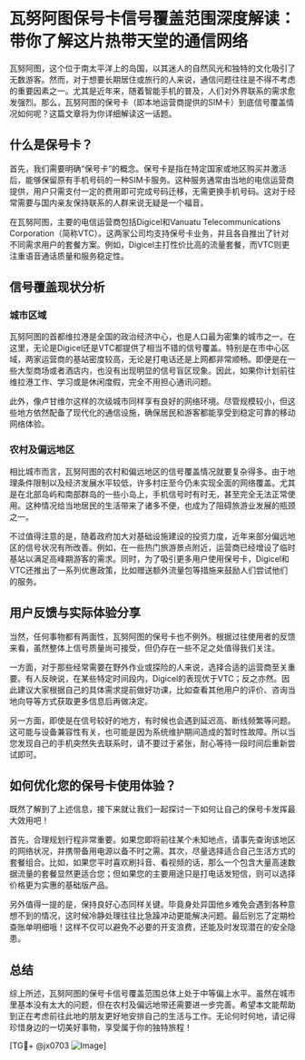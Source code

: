# 瓦努阿图保号卡信号覆盖范围深度解读：带你了解这片热带天堂的通信网络

瓦努阿图，这个位于南太平洋上的岛国，以其迷人的自然风光和独特的文化吸引了无数游客。然而，对于想要长期居住或旅行的人来说，通信问题往往是不得不考虑的重要因素之一。尤其是近年来，随着智能手机的普及，人们对外界联系的需求愈发强烈。那么，瓦努阿图的保号卡（即本地运营商提供的SIM卡）到底信号覆盖情况如何呢？这篇文章将为你详细解读这一话题。

## 什么是保号卡？

首先，我们需要明确“保号卡”的概念。保号卡是指在特定国家或地区购买并激活后，能够保留原有手机号码的一种SIM卡服务。这种服务通常由当地的电信运营商提供，用户只需支付一定的费用即可完成号码迁移，无需更换手机号码。这对于经常需要与国内亲友保持联系的人群来说无疑是一个福音。

在瓦努阿图，主要的电信运营商包括Digicel和Vanuatu Telecommunications Corporation（简称VTC）。这两家公司均支持保号卡业务，并且各自推出了针对不同需求用户的套餐方案。例如，Digicel主打性价比高的流量套餐，而VTC则更注重语音通话质量和服务稳定性。

## 信号覆盖现状分析

### 城市区域

瓦努阿图的首都维拉港是全国的政治经济中心，也是人口最为密集的城市之一。在这里，无论是Digicel还是VTC都提供了相当不错的信号覆盖。特别是在市中心区域，两家运营商的基站密度较高，无论是打电话还是上网都非常顺畅。即便是在一些大型商场或者酒店内，也没有出现明显的信号盲区现象。因此，如果你计划前往维拉港工作、学习或是休闲度假，完全不用担心通讯问题。

此外，像卢甘维尔这样的次级城市同样享有良好的网络环境。尽管规模较小，但这些地方依然配备了现代化的通信设施，确保居民和游客都能享受到稳定可靠的移动网络体验。

### 农村及偏远地区

相比城市而言，瓦努阿图的农村和偏远地区的信号覆盖情况就要复杂得多。由于地理条件限制以及经济发展水平较低，许多村庄至今仍未实现全面的网络覆盖。尤其是在北部岛屿和南部群岛的一些小岛上，手机信号时有时无，甚至完全无法正常使用。这种情况给当地居民的生活带来了诸多不便，也成为了阻碍旅游业发展的瓶颈之一。

不过值得注意的是，随着政府加大对基础设施建设的投资力度，近年来部分偏远地区的信号状况有所改善。例如，在一些热门旅游景点附近，运营商已经增设了临时基站以满足高峰期游客的需求。同时，为了吸引更多用户使用保号卡，Digicel和VTC还推出了一系列优惠政策，比如赠送额外流量包等措施来鼓励人们尝试他们的服务。

## 用户反馈与实际体验分享

当然，任何事物都有两面性，瓦努阿图的保号卡也不例外。根据过往使用者的反馈来看，虽然整体上信号质量尚可接受，但仍存在一些不足之处值得我们关注。

一方面，对于那些经常需要在野外作业或探险的人来说，选择合适的运营商至关重要。有人反映说，在某些特定时间段内，Digicel的表现优于VTC；反之亦然。因此建议大家根据自己的具体需求提前做好功课，比如查看其他用户的评价、咨询当地向导等方式获取更多信息后再做决定。

另一方面，即使是在信号较好的地方，有时候也会遇到延迟高、断线频繁等问题。这可能与设备兼容性有关，也可能是因为系统维护期间造成的暂时性故障。所以当您发现自己的手机突然失去联系时，请不要过于紧张，耐心等待一段时间后重新尝试即可。

## 如何优化您的保号卡使用体验？

既然了解到了上述信息，接下来就让我们一起探讨一下如何让自己的保号卡发挥最大效用吧！

首先，合理规划行程非常重要。如果您即将前往某个未知地点，请事先查询该地区的网络状况，并携带备用电源以备不时之需。其次，尽量选择适合自己生活方式的套餐组合。比如，如果您平时喜欢刷抖音、看视频的话，那么一个包含大量高速数据流量的套餐显然更适合您；但如果您的主要用途只是打电话发短信，则可以选择价格更为实惠的基础版产品。

另外值得一提的是，保持良好心态同样关键。毕竟身处异国他乡难免会遇到各种意想不到的情况，这时候冷静处理往往比急躁冲动更能解决问题。最后别忘了定期检查账单明细哦！这样不仅可以避免不必要的开支浪费，还能及时发现潜在的安全隐患。

## 总结

综上所述，瓦努阿图的保号卡信号覆盖范围总体上处于中等偏上水平。虽然在城市里基本没有太大的问题，但在农村及偏远地带还需要进一步完善。希望本文能帮助到正在考虑前往此地的朋友更好地安排自己的生活与工作。无论何时何地，请记得珍惜身边的一切美好事物，享受属于你的独特旅程！

[TG💪+ @jx0703 ![Image](https://github.com/user-attachments/assets/dbca1d08-cadb-493c-b0ec-ad6f7a83f270)]